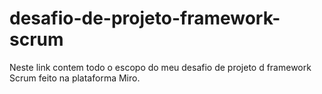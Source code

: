 # desafio-de-projeto-framework-scrum
Neste link contem todo o escopo do meu desafio de projeto d framework Scrum feito na plataforma Miro.
